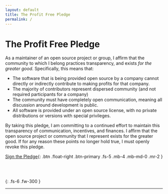 ```yaml
---
layout: default
title: The Profit Free Pledge
permalink: /
---
```


# The Profit Free Pledge

As a maintainer of an open source project or group, I affirm that
the community to which I belong practices transparency, and exists
*for the greater good*. Specifically, this means that:

 - The software that is being provided open source by a company cannot directly or indirectly contribute to making profits for that company.
 - The majority of contributors represent dispersed community (and not required participants for a company)
 - The community must have completely open communication, meaning all discussion around development is public.
 - All software is provided under an open source license, with no private distributions or versions with special privileges.

By taking this pledge, I am committing to a continued effort to maintain this
transparency of communication, incentives, and finances. I affirm that
the open source project or community that I represent exists for the
greater good. If for any reason these points no longer hold true, I must
openly revoke this pledge.

[Sign the Pledge](https://github.com/good-labs/profit-free-pledge/edit/master/pledge.csv){: .btn .float-right .btn-primary .fs-5 .mb-4 .mb-md-0 .mr-2 }

<br><br>

{: .fs-6 .fw-300 }

<div id="contributors" style="display:none"></div>
<script src="{{ site.url }}{{ site.baseurl }}/assets/js/showdown.min.js"></script>

<script>
$(document).ready(function(){

    url = "https://raw.githubusercontent.com/good-labs/profit-free-pledge/master/pledge.csv"
    $.get(url, function(data) {

        var converter = new showdown.Converter(),
                 html = converter.makeHtml(data);

        $('#contributors').html(html)
        $('#contributors').show();
    });

});
</script>

---
